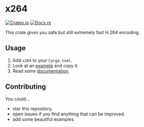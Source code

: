 # x264

[![Crates.io](https://img.shields.io/crates/d/x264.svg)](https://crates.io/crates/x264)
[![Docs.rs](https://docs.rs/x264/badge.svg)](https://docs.rs/x264)

This crate gives you safe but still extremely fast H.264 encoding.

## Usage

1. Add `x264` to your `Cargo.toml`.
2. Look at an [example](examples) and copy it.
3. Read some [documentation](https://docs.rs/x264).

## Contributing

You could...

- star this repository.
- open issues if you find anything that can be improved.
- add some beautiful examples.
